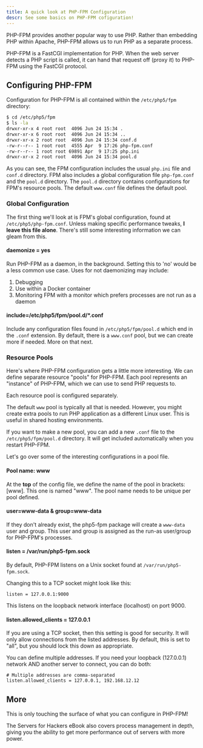 ```yaml
---
title: A quick look at PHP-FPM Configuration
descr: See some basics on PHP-FPM cofiguration!
---
```


PHP-FPM provides another popular way to use PHP. Rather than embedding PHP within Apache, PHP-FPM allows us to run PHP as a separate process. 

PHP-FPM is a FastCGI implementation for PHP. When the web server detects a PHP script is called, it can hand that request off (proxy it) to PHP-FPM using the FastCGI protocol.

## Configuring PHP-FPM

Configuration for PHP-FPM is all contained within the `/etc/php5/fpm` directory:

```bash
$ cd /etc/php5/fpm
$ ls -la
drwxr-xr-x 4 root root  4096 Jun 24 15:34 .
drwxr-xr-x 6 root root  4096 Jun 24 15:34 ..
drwxr-xr-x 2 root root  4096 Jun 24 15:34 conf.d
-rw-r--r-- 1 root root  4555 Apr  9 17:26 php-fpm.conf
-rw-r--r-- 1 root root 69891 Apr  9 17:25 php.ini
drwxr-xr-x 2 root root  4096 Jun 24 15:34 pool.d
```

As you can see, the FPM configuration includes the usual `php.ini` file and `conf.d` directory. FPM also includes a global configuration file `php-fpm.conf` and the `pool.d` directory. The `pool.d` directory contains configurations for FPM's resource pools. The default `www.conf` file defines the default pool.

### Global Configuration

The first thing we'll look at is FPM's global configuration, found at `/etc/php5/php-fpm.conf`. Unless making specific performance tweaks, **I leave this file alone**. There's still some interesting information we can gleam from this.

#### daemonize = yes

Run PHP-FPM as a daemon, in the background. Setting this to 'no' would be a less common use case. Uses for not daemonizing may include:

1. Debugging
2. Use within a Docker container
3. Monitoring FPM with a monitor which prefers processes are not run as a daemon

#### include=/etc/php5/fpm/pool.d/*.conf

Include any configuration files found in `/etc/php5/fpm/pool.d` which end in the `.conf` extension. By default, there is a `www.conf` pool, but we can create more if needed. More on that next.

### Resource Pools

Here's where PHP-FPM configuration gets a little more interesting. We can define separate resource "pools" for PHP-FPM. Each pool represents an "instance" of PHP-FPM, which we can use to send PHP requests to. 

Each resource pool is configured separately.

The default `www` pool is typically all that is needed. However, you might create extra pools to run PHP application as a different Linux user. This is useful in shared hosting environments.

If you want to make a new pool, you can add a new `.conf` file to the `/etc/php5/fpm/pool.d` directory. It will get included automatically when you restart PHP-FPM.

Let's go over some of the interesting configurations in a pool file.

#### Pool name: www

At the **top** of the config file, we define the name of the pool in brackets: [www]. This one is named "www". The pool name needs to be unique per pool defined. 

#### user=www-data & group=www-data

If they don't already exist, the php5-fpm package will create a `www-data` user and group. This user and group is assigned as the run-as user/group for PHP-FPM's processes. 

#### listen = /var/run/php5-fpm.sock

By default, PHP-FPM listens on a Unix socket found at `/var/run/php5-fpm.sock`.

Changing this to a TCP socket might look like this:

```nginx
listen = 127.0.0.1:9000
```

This listens on the loopback network interface (localhost) on port 9000.

#### listen.allowed_clients = 127.0.0.1

If you are using a TCP socket, then this setting is good for security. It will only allow connections from the listed addresses. By default, this is set to "all", but you should lock this down as appropriate.

You can define multiple addresses. If you need your loopback (127.0.0.1) network AND another server to connect, you can do both:

```nginx
# Multiple addresses are comma-separated
listen.allowed_clients = 127.0.0.1, 192.168.12.12
```

## More

This is only touching the surface of what you can configure in PHP-FPM!

The Servers for Hackers eBook also covers process management in depth, giving you the ability to get more performance out of servers with more power.



